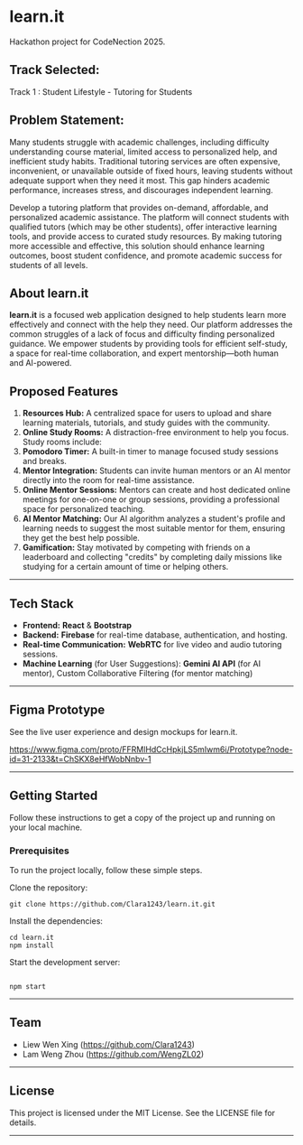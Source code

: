 # learn.it
Hackathon project for CodeNection 2025. 

## Track Selected:
Track 1 : Student Lifestyle - Tutoring for Students

## Problem Statement:
Many students struggle with academic challenges, including difficulty understanding course material, limited access to personalized help, and inefficient study habits. Traditional tutoring services are often expensive, inconvenient, or unavailable outside of fixed hours, leaving students without adequate support when they need it most. This gap hinders academic performance, increases stress, and discourages independent learning.

Develop a tutoring platform that provides on-demand, affordable, and personalized academic assistance. The platform will connect students with qualified tutors (which may be other students), offer interactive learning tools, and provide access to curated study resources. By making tutoring more accessible and effective, this solution should enhance learning outcomes, boost student confidence, and promote academic success for students of all levels.


## About learn.it

**learn.it** is a focused web application designed to help students learn more effectively and connect with the help they need. Our platform addresses the common struggles of a lack of focus and difficulty finding personalized guidance. We empower students by providing tools for efficient self-study, a space for real-time collaboration, and expert mentorship—both human and AI-powered.

## Proposed Features

1. **Resources Hub:** A centralized space for users to upload and share learning materials, tutorials, and study guides with the community.
2. **Online Study Rooms:** A distraction-free environment to help you focus. Study rooms include:
3. **Pomodoro Timer:** A built-in timer to manage focused study sessions and breaks.
4. **Mentor Integration:** Students can invite human mentors or an AI mentor directly into the room for real-time assistance.
5. **Online Mentor Sessions:** Mentors can create and host dedicated online meetings for one-on-one or group sessions, providing a professional space for personalized teaching.
6. **AI Mentor Matching:** Our AI algorithm analyzes a student's profile and learning needs to suggest the most suitable mentor for them, ensuring they get the best help possible.
7. **Gamification:** Stay motivated by competing with friends on a leaderboard and collecting "credits" by completing daily missions like studying for a certain amount of time or helping others.

-----

## Tech Stack

  * **Frontend:** **React** & **Bootstrap**
  * **Backend:** **Firebase** for real-time database, authentication, and hosting.
  * **Real-time Communication:** **WebRTC** for live video and audio tutoring sessions.
  * **Machine Learning** (for User Suggestions): **Gemini AI API** (for AI mentor), Custom Collaborative Filtering (for mentor matching)

-----

## Figma Prototype

See the live user experience and design mockups for learn.it.

[https://www.figma.com/proto/FFRMlHdCcHpkjLS5mIwm6i/Prototype?node-id=31-2133&t=ChSKX8eHfWobNnbv-1
](https://www.figma.com/proto/FFRMlHdCcHpkjLS5mIwm6i/Prototype?node-id=0-1&p=f&t=QiSDIxT0Cvox4hNc-0&scaling=min-zoom&content-scaling=fixed&starting-point-node-id=60%3A2318&show-proto-sidebar=1)



-----

## Getting Started

Follow these instructions to get a copy of the project up and running on your local machine.

### Prerequisites

To run the project locally, follow these simple steps.

Clone the repository:

```
git clone https://github.com/Clara1243/learn.it.git

```

Install the dependencies:
```
cd learn.it
npm install
```
Start the development server:
```

npm start

```
-----


## Team

  * Liew Wen Xing (https://github.com/Clara1243)
  * Lam Weng Zhou (https://github.com/WengZL02)

-----

## License
This project is licensed under the MIT License. See the LICENSE file for details.

-----
